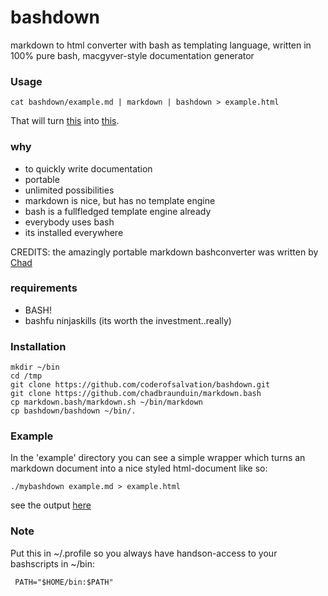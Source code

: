 bashdown
========

markdown to html converter with bash as templating language, written in 100% pure bash, macgyver-style documentation generator

### Usage ###

    cat bashdown/example.md | markdown | bashdown > example.html

That will turn [this](https://raw.github.com/coderofsalvation/bashdown/master/example.md) into [this](https://github.com/coderofsalvation/bashdown/blob/master/example.html).

### why ###

* to quickly write documentation
* portable
* unlimited possibilities
* markdown is nice, but has no template engine
* bash is a fullfledged template engine already
* everybody uses bash
* its installed everywhere

CREDITS: the amazingly portable markdown bashconverter was written by [Chad](https://github.com/chadbraunduin) 

### requirements ###

* BASH!
* bashfu ninjaskills (its worth the investment..really)

### Installation ###

    mkdir ~/bin 
    cd /tmp
    git clone https://github.com/coderofsalvation/bashdown.git
    git clone https://github.com/chadbraunduin/markdown.bash
    cp markdown.bash/markdown.sh ~/bin/markdown
    cp bashdown/bashdown ~/bin/.

### Example

In the 'example' directory you can see a simple wrapper which turns an markdown document into a nice styled html-document like so:
  
    ./mybashdown example.md > example.html

see the output [here](https://raw.githubusercontent.com/coderofsalvation/bashdown/master/example/example.html)

### Note ###

Put this in ~/.profile so you always have handson-access to your bashscripts in ~/bin:

     PATH="$HOME/bin:$PATH"

